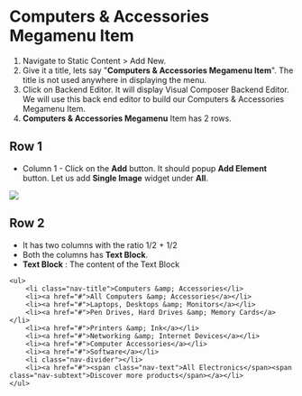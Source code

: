 # Computers & Accessories Megamenu Item

1. Navigate to Static Content > Add New.
2. Give it a title, lets say "**Computers & Accessories Megamenu Item**". The title is not used anywhere in displaying the menu.
3. Click on Backend Editor. It will display Visual Composer Backend Editor. We will use this back end editor to build our Computers & Accessories Megamenu Item.
4. **Computers & Accessories Megamenu** Item has 2 rows.


## Row 1

 * Column 1 - Click on the **Add** button. It should popup **Add Element** button. Let us add **Single Image** widget under **All**.

  ![](http://transvelo.github.io/docs/electro/images/single-image-seting.png)

## Row 2
* It has two columns with the ratio 1/2 + 1/2
* Both the columns has **Text Block**.
* **Text Block** : The content of the Text Block

```
<ul>
	<li class="nav-title">Computers &amp; Accessories</li>
	<li><a href="#">All Computers &amp; Accessories</a></li>
	<li><a href="#">Laptops, Desktops &amp; Monitors</a></li>
	<li><a href="#">Pen Drives, Hard Drives &amp; Memory Cards</a></li>
	<li><a href="#">Printers &amp; Ink</a></li>
	<li><a href="#">Networking &amp; Internet Devices</a></li>
	<li><a href="#">Computer Accessories</a></li>
	<li><a href="#">Software</a></li>
	<li class="nav-divider"></li>
	<li><a href="#"><span class="nav-text">All Electronics</span><span class="nav-subtext">Discover more products</span></a></li>
</ul>
```



